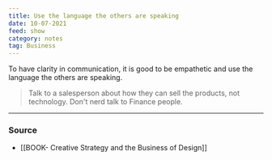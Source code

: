 ```yaml
---
title: Use the language the others are speaking
date: 10-07-2021
feed: show
category: notes
tag: Business
---
```


To have clarity in communication, it is good to be empathetic and use the language the others are speaking.

> Talk to a salesperson about how they can sell the products, not technology. Don't nerd talk to Finance people.

---
### Source
- [[BOOK- Creative Strategy and the Business of Design]]
